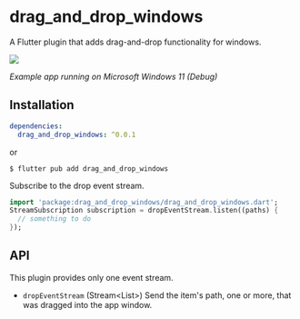 # drag_and_drop_windows

A Flutter plugin that adds drag-and-drop functionality for windows.

![](https://github.com/arasan01/drag_and_drop_windows/blob/main/.github/preview.gif)

_Example app running on Microsoft Windows 11 (Debug)_

## Installation

```yaml
dependencies:
  drag_and_drop_windows: ^0.0.1
```

or

```shell
$ flutter pub add drag_and_drop_windows
```

Subscribe to the drop event stream.

```dart
import 'package:drag_and_drop_windows/drag_and_drop_windows.dart';
StreamSubscription subscription = dropEventStream.listen((paths) {
  // something to do
});
```

## API

This plugin provides only one event stream.

- `dropEventStream` (Stream<List<String>>) Send the item's path, one or more, that was dragged into the app window.
